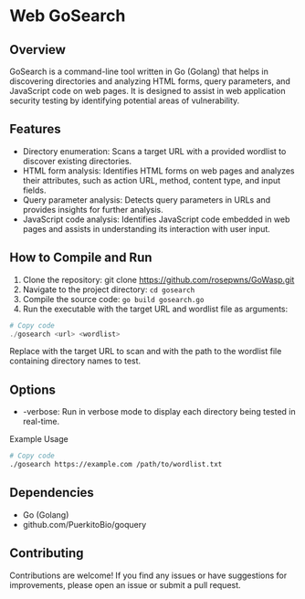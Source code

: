 # Web GoSearch 

## Overview
GoSearch is a command-line tool written in Go (Golang) that helps in discovering directories and analyzing HTML forms, query parameters, and JavaScript code on web pages. It is designed to assist in web application security testing by identifying potential areas of vulnerability.

## Features
- Directory enumeration: Scans a target URL with a provided wordlist to discover existing directories.
- HTML form analysis: Identifies HTML forms on web pages and analyzes their attributes, such as action URL, method, content type, and input fields.
- Query parameter analysis: Detects query parameters in URLs and provides insights for further analysis.
- JavaScript code analysis: Identifies JavaScript code embedded in web pages and assists in understanding its interaction with user input.
## How to Compile and Run
1. Clone the repository: git clone https://github.com/rosepwns/GoWasp.git
2. Navigate to the project directory: ```cd gosearch ```
3. Compile the source code: ```go build gosearch.go```
4. Run the executable with the target URL and wordlist file as arguments:
```php
# Copy code
./gosearch <url> <wordlist>
```
Replace <url> with the target URL to scan and <wordlist> with the path to the wordlist file containing directory names to test.

## Options
- -verbose: Run in verbose mode to display each directory being tested in real-time.

Example Usage
```bash
# Copy code
./gosearch https://example.com /path/to/wordlist.txt
```
## Dependencies
- Go (Golang)
- github.com/PuerkitoBio/goquery

## Contributing
Contributions are welcome! If you find any issues or have suggestions for improvements, please open an issue or submit a pull request.
